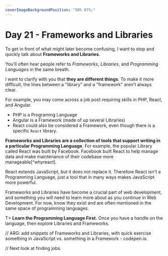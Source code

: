 ```yaml
---
coverImageBackgroundPosition: "50% 87%;"
---
```


# Day 21 - Frameworks and Libraries

To get in front of what might later become confusing, I want to stop and quickly talk about **Frameworks and Libraries**.

You'll often hear people refer to _Frameworks_, _Libraries_, and _Programming Languages_ in the same breath.

I want to clarify with you that **they are different things**. To make it more difficult, the lines between a "library" and a "framework" aren't always clear.

For example, you may come across a job post requiring skills in PHP, React, and Angular.

- PHP is a Programing Language
- Angular is a Framework (made of up several Libraries)
- React could also be considered a Framework, even though there is a specific `React` library.

**Frameworks and Libraries are a collection of tools that support writing in a particular Programming Language**. For example, the popular Library called React was built by Facebook. Facebook built React to help manage data and make maintenance of their codebase more manageable[^whyreact].

React extends JavaScript, but it does not replace it. Therefore React isn't a Programming Language, just a tool that in many ways makes JavaScript more powerful.

Frameworks and Libraries have become a crucial part of web development, and something you will need to learn more about as you continue in Web Development. For now, know they exist and are often mentioned in the same space of programming languages.

T> **Learn the Programming Language First.** Once you have a handle on the language, then explore Libraries and Frameworks.


// ARG: add snippets of Frameworks and Libraries, with quick exercise something in JavaScript vs. something in a Framework - codepen.io.

// Next look at finding jobs.